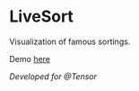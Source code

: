 # LiveSort
Visualization of famous sortings.

Demo [here](https://livesort.github.io/)

_Developed for @Tensor_
